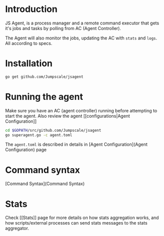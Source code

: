 # Introduction
JS Agent, is a process manager and a remote command executor that gets it's jobs and tasks by polling from AC (Agent Controller).

The Agent will also monitor the jobs, updating the AC with `stats` and `logs`. All according to specs. 

# Installation
```bash
go get github.com/Jumpscale/jsagent
```

# Running the agent
Make sure you have an AC (agent controller) running before attempting to start the agent. Also review the agent [[configurations|Agent Configuration]]

```bash
cd $GOPATH/src/github.com/Jumpscale/jsagent
go superagent.go -c agent.toml
```

The `agent.toml` is described in details in [Agent Configuration](Agent Configuration) page

# Command syntax
[Command Syntax](Command Syntax)

# Stats
Check [[Stats]] page for more details on how stats aggregation works, and how scripts/external processes can send stats messages to the stats aggregator.